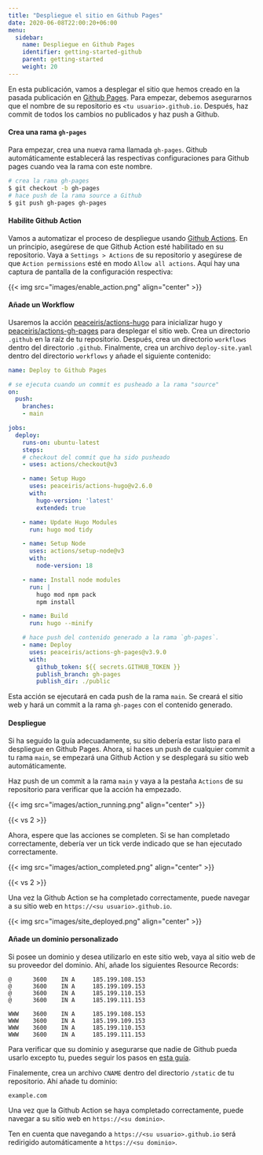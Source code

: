 ```yaml
---
title: "Despliegue el sitio en Github Pages"
date: 2020-06-08T22:00:20+06:00
menu:
  sidebar:
    name: Despliegue en Github Pages
    identifier: getting-started-github
    parent: getting-started
    weight: 20
---
```


En esta publicación, vamos a desplegar el sitio que hemos creado en la pasada publicación en [Github Pages](https://pages.github.com/). Para empezar, debemos asegurarnos que el nombre de su repositorio es `<tu usuario>.github.io`. Después, haz commit de todos los cambios no publicados y haz push a Github.

#### Crea una rama `gh-pages`

Para empezar, crea una nueva rama llamada `gh-pages`. Github automáticamente establecerá las respectivas configuraciones para Github pages cuando vea la rama con este nombre.

```bash
# crea la rama gh-pages
$ git checkout -b gh-pages
# hace push de la rama source a Github
$ git push gh-pages gh-pages
```

#### Habilite Github Action

Vamos a automatizar el proceso de despliegue usando [Github Actions](https://github.com/features/actions). En un principio, asegúrese de que Github Action esté habilitado en su repositorio. Vaya a `Settings > Actions` de su repositorio y asegúrese de que `Action permissions` esté en modo `Allow all actions`. Aquí hay una captura de pantalla de la configuración respectiva:

{{< img src="images/enable_action.png" align="center" >}}

#### Añade un Workflow

Usaremos la acción [peaceiris/actions-hugo](https://github.com/peaceiris/actions-hugo) para inicializar hugo y [peaceiris/actions-gh-pages](https://github.com/peaceiris/actions-gh-pages) para desplegar el sitio web. Crea un directorio `.github` en la raíz de tu repositorio. Después, crea un directorio `workflows` dentro del directorio `.github`. Finalmente, crea un archivo `deploy-site.yaml` dentro del directorio `workflows` y añade el siguiente contenido:

```yaml
name: Deploy to Github Pages

# se ejecuta cuando un commit es pusheado a la rama "source"
on:
  push:
    branches:
    - main

jobs:
  deploy:
    runs-on: ubuntu-latest
    steps:
    # checkout del commit que ha sido pusheado
    - uses: actions/checkout@v3

    - name: Setup Hugo
      uses: peaceiris/actions-hugo@v2.6.0
      with:
        hugo-version: 'latest'
        extended: true

    - name: Update Hugo Modules
      run: hugo mod tidy

    - name: Setup Node
      uses: actions/setup-node@v3
      with:
        node-version: 18

    - name: Install node modules
      run: |
        hugo mod npm pack
        npm install

    - name: Build
      run: hugo --minify

    # hace push del contenido generado a la rama `gh-pages`.
    - name: Deploy
      uses: peaceiris/actions-gh-pages@v3.9.0
      with:
        github_token: ${{ secrets.GITHUB_TOKEN }}
        publish_branch: gh-pages
        publish_dir: ./public
```

Esta acción se ejecutará en cada push de la rama `main`. Se creará el sitio web y hará un commit a la rama `gh-pages` con el contenido generado.

#### Despliegue

Si ha seguido la guía adecuadamente, su sitio debería estar listo para el despliegue en Github Pages. Ahora, si haces un push de cualquier commit a tu rama `main`, se empezará una Github Action y se desplegará su sitio web automáticamente.

Haz push de un commit a la rama `main` y vaya a la pestaña `Actions` de su repositorio para verificar que la acción ha empezado.

{{< img src="images/action_running.png" align="center" >}}

{{< vs 2 >}}

Ahora, espere que las acciones se completen. Si se han completado correctamente, debería ver un tick verde indicado que se han ejecutado correctamente.

{{< img src="images/action_completed.png" align="center" >}}

{{< vs 2 >}}

Una vez la Github Action se ha completado correctamente, puede navegar a su sitio web en `https://<su usuario>.github.io`.

{{< img src="images/site_deployed.png" align="center" >}}

#### Añade un dominio personalizado

Si posee un dominio y desea utilizarlo en este sitio web, vaya al sitio web de su proveedor del dominio. Ahí, añade los siguientes Resource Records:
```
@      3600    IN A     185.199.108.153
@      3600    IN A     185.199.109.153
@      3600    IN A     185.199.110.153
@      3600    IN A     185.199.111.153

WWW    3600    IN A     185.199.108.153
WWW    3600    IN A     185.199.109.153
WWW    3600    IN A     185.199.110.153
WWW    3600    IN A     185.199.111.153
```

Para verificar que su dominio y asegurarse que nadie de Github pueda usarlo excepto tu, puedes seguir los pasos en [esta guía](https://docs.github.com/en/pages/configuring-a-custom-domain-for-your-github-pages-site/verifying-your-custom-domain-for-github-pages).

Finalemente, crea un archivo `CNAME` dentro del directorio `/static` de tu repositorio. Ahí añade tu dominio:

```
example.com
```

Una vez que la Github Action se haya completado correctamente, puede navegar a su sitio web en `https://<su dominio>`.

Ten en cuenta que navegando a `https://<su usuario>.github.io` será redirigido automáticamente a `https://<su dominio>`.
